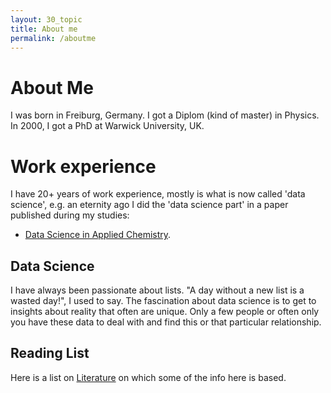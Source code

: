 ```yaml
---
layout: 30_topic
title: About me
permalink: /aboutme
---
```


# About Me

I was born in Freiburg, Germany. I got a Diplom (kind of master) in Physics. In 2000, I got a PhD at Warwick University, UK.

# Work experience

I have 20+ years of work experience, mostly is what is now called 'data science', e.g. an eternity ago I did the 'data science part' in a paper published during my studies:
- [Data Science in Applied Chemistry](https://doi.org/10.1002/(SICI)1099-128X(199709/10)11:5<403::AID-CEM485>3.0.CO;2-L). <br/>


## Data Science

I have always been passionate about lists. "A day without a new list is a wasted day!", I used to say. 
The fascination about data science is to get to insights about reality that often are unique. Only a few people or often only you have these data to deal with and find this or that particular relationship.


## Reading List

Here is a list on [Literature](references) on which some of the info here is based.


